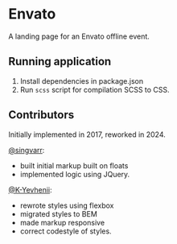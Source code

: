 # Envato

A landing page for an Envato offline event.

## Running application

1. Install dependencies in package.json
2. Run `scss` script for compilation SCSS to CSS.

## Contributors

Initially implemented in 2017, reworked in 2024.

[@singvarr](https://github.com/singvarr):

- built initial markup built on floats
- implemented logic using JQuery.

[@K-Yevhenii](https://github.com/K-Yevhenii):

- rewrote styles using flexbox
- migrated styles to BEM
- made markup responsive
- correct codestyle of styles.
